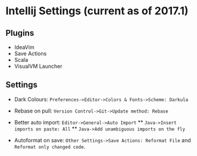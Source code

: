 # Intellij Settings (current as of 2017.1)

## Plugins

* IdeaVim
* Save Actions
* Scala
* VisualVM Launcher

## Settings

* Dark Colours: `Preferences->Editor->Colors & Fonts->Scheme: Darkula`

* Rebase on pull: `Version Control->Git->Update method: Rebase`

* Better auto import: `Editor->General->Auto Import`
** `Java->Insert imports on paste: All`
** `Java->Add unambiguous imports on the fly`

* Autoformat on save: `Other Settings->Save Actions: Reformat File` and `Reformat only changed code`.
